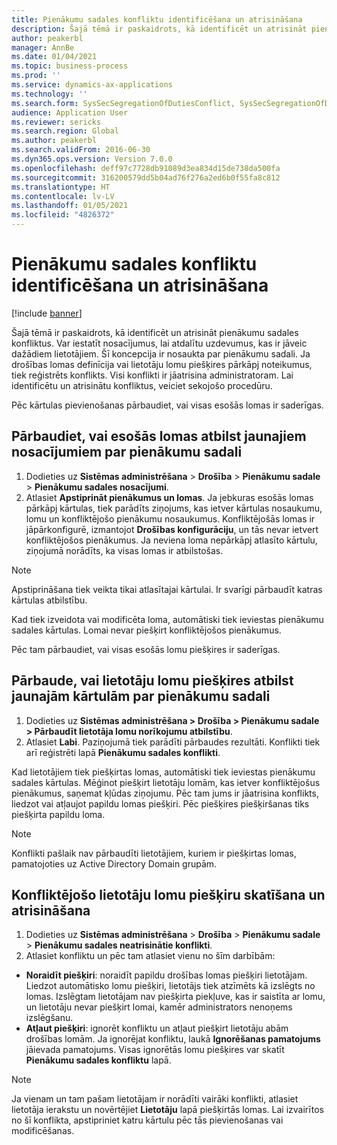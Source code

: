 ```yaml
---
title: Pienākumu sadales konfliktu identificēšana un atrisināšana
description: Šajā tēmā ir paskaidrots, kā identificēt un atrisināt pienākumu sadales konfliktus.
author: peakerbl
manager: AnnBe
ms.date: 01/04/2021
ms.topic: business-process
ms.prod: ''
ms.service: dynamics-ax-applications
ms.technology: ''
ms.search.form: SysSecSegregationOfDutiesConflict, SysSecSegregationOfDutiesRule
audience: Application User
ms.reviewer: sericks
ms.search.region: Global
ms.author: peakerbl
ms.search.validFrom: 2016-06-30
ms.dyn365.ops.version: Version 7.0.0
ms.openlocfilehash: deff97c7728db91089d3ea834d15de738da500fa
ms.sourcegitcommit: 316200579dd5b04ad76f276a2ed6b0f55fa8c812
ms.translationtype: HT
ms.contentlocale: lv-LV
ms.lasthandoff: 01/05/2021
ms.locfileid: "4826372"
---
```

# <a name="identify-and-resolve-conflicts-in-segregation-of-duties"></a>Pienākumu sadales konfliktu identificēšana un atrisināšana

[!include [banner](../../includes/banner.md)]

Šajā tēmā ir paskaidrots, kā identificēt un atrisināt pienākumu sadales konfliktus. Var iestatīt nosacījumus, lai atdalītu uzdevumus, kas ir jāveic dažādiem lietotājiem. Šī koncepcija ir nosaukta par pienākumu sadali. Ja drošības lomas definīcija vai lietotāju lomu piešķires pārkāpj noteikumus, tiek reģistrēts konflikts. Visi konflikti ir jāatrisina administratoram. Lai identificētu un atrisinātu konfliktus, veiciet sekojošo procedūru.

Pēc kārtulas pievienošanas pārbaudiet, vai visas esošās lomas ir saderīgas. 

## <a name="verify-that-existing-roles-and-duties-comply-with-new-rules-for-segregation-of-duties"></a>Pārbaudiet, vai esošās lomas atbilst jaunajiem nosacījumiem par pienākumu sadali
1. Dodieties uz **Sistēmas administrēšana** > **Drošība** > **Pienākumu sadale** > **Pienākumu sadales nosacījumi**.
3. Atlasiet **Apstiprināt pienākumus un lomas**. Ja jebkuras esošās lomas pārkāpj kārtulas, tiek parādīts ziņojums, kas ietver kārtulas nosaukumu, lomu un konfliktējošo pienākumu nosaukumus. Konfliktējošās lomas ir jāpārkonfigurē, izmantojot **Drošības konfigurāciju**, un tās nevar ietvert konfliktējošos pienākumus. Ja neviena loma nepārkāpj atlasīto kārtulu, ziņojumā norādīts, ka visas lomas ir atbilstošas.   

> [!NOTE]
> Apstiprināšana tiek veikta tikai atlasītajai kārtulai. Ir svarīgi pārbaudīt katras kārtulas atbilstību.   

Kad tiek izveidota vai modificēta loma, automātiski tiek ieviestas pienākumu sadales kārtulas. Lomai nevar piešķirt konfliktējošos pienākumus.

Pēc tam pārbaudiet, vai visas esošās lomu piešķires ir saderīgas.

## <a name="verify-that-user-role-assignments-comply-with-new-rules-for-segregation-of-duties"></a>Pārbaude, vai lietotāju lomu piešķires atbilst jaunajām kārtulām par pienākumu sadali
1. Dodieties uz **Sistēmas administrēšana > Drošība > Pienākumu sadale > Pārbaudīt lietotāja lomu norīkojumu atbilstību**.
2. Atlasiet **Labi**. Paziņojumā tiek parādīti pārbaudes rezultāti. Konflikti tiek arī reģistrēti lapā **Pienākumu sadales konflikti**.   

Kad lietotājiem tiek piešķirtas lomas, automātiski tiek ieviestas pienākumu sadales kārtulas. Mēģinot piešķirt lietotāju lomām, kas ietver konfliktējošus pienākumus, saņemat kļūdas ziņojumu. Pēc tam jums ir jāatrisina konflikts, liedzot vai atļaujot papildu lomas piešķiri. Pēc piešķires piešķiršanas tiks piešķirta papildu loma. 

> [!NOTE]
> Konflikti pašlaik nav pārbaudīti lietotājiem, kuriem ir piešķirtas lomas, pamatojoties uz Active Directory Domain grupām.

## <a name="view-and-resolve-conflicting-user-role-assignments"></a>Konfliktējošo lietotāju lomu piešķiru skatīšana un atrisināšana
1. Dodieties uz **Sistēmas administrēšana** > **Drošība** > **Pienākumu sadale** > **Pienākumu sadales neatrisinātie konflikti**. 
2. Atlasiet konfliktu un pēc tam atlasiet vienu no šīm darbībām: 

  - **Noraidīt piešķiri**: noraidīt papildu drošības lomas piešķiri lietotājam. Liedzot automātisko lomu piešķiri, lietotājs tiek atzīmēts kā izslēgts no lomas. Izslēgtam lietotājam nav piešķirta piekļuve, kas ir saistīta ar lomu, un lietotāju nevar piešķirt lomai, kamēr administrators nenoņems izslēgšanu. 
-  **Atļaut piešķiri**: ignorēt konfliktu un atļaut piešķirt lietotāju abām drošības lomām. Ja ignorējat konfliktu, laukā **Ignorēšanas pamatojums** jāievada pamatojums. Visas ignorētās lomu piešķires var skatīt **Pienākumu sadales konfliktu** lapā.  

> [!NOTE]
> Ja vienam un tam pašam lietotājam ir norādīti vairāki konflikti, atlasiet lietotāja ierakstu un novērtējiet **Lietotāju** lapā piešķirtās lomas. Lai izvairītos no šī konflikta, apstipriniet katru kārtulu pēc tās pievienošanas vai modificēšanas.
